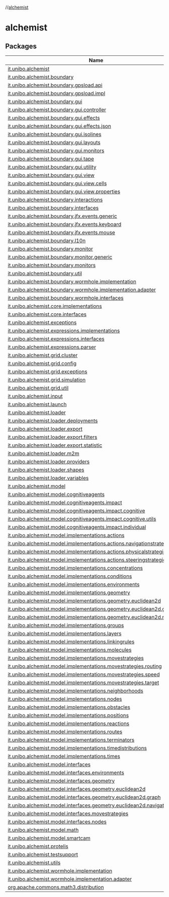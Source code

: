 //[alchemist](index.md)

# alchemist

## Packages

| Name |
|---|
| [it.unibo.alchemist](alchemist/it.unibo.alchemist/index.md) |
| [it.unibo.alchemist.boundary](alchemist/it.unibo.alchemist.boundary/index.md) |
| [it.unibo.alchemist.boundary.gpsload.api](alchemist/it.unibo.alchemist.boundary.gpsload.api/index.md) |
| [it.unibo.alchemist.boundary.gpsload.impl](alchemist/it.unibo.alchemist.boundary.gpsload.impl/index.md) |
| [it.unibo.alchemist.boundary.gui](alchemist/it.unibo.alchemist.boundary.gui/index.md) | This package contains the Alchemist simulation GUI implementation. |
| [it.unibo.alchemist.boundary.gui.controller](alchemist/it.unibo.alchemist.boundary.gui.controller/index.md) | This package contains all the JavaFX controller classes for FXML layouts. |
| [it.unibo.alchemist.boundary.gui.effects](alchemist/it.unibo.alchemist.boundary.gui.effects/index.md) |
| [it.unibo.alchemist.boundary.gui.effects.json](alchemist/it.unibo.alchemist.boundary.gui.effects.json/index.md) | This package contains all the classes useful to save/load [effect groups](alchemist/it.unibo.alchemist.boundary.gui.effects/-effect-group/index.md) to/from file, in human-readable format (JSON). |
| [it.unibo.alchemist.boundary.gui.isolines](alchemist/it.unibo.alchemist.boundary.gui.isolines/index.md) |
| [it.unibo.alchemist.boundary.gui.layouts](alchemist/it.unibo.alchemist.boundary.gui.layouts/index.md) |
| [it.unibo.alchemist.boundary.gui.monitors](alchemist/it.unibo.alchemist.boundary.gui.monitors/index.md) |
| [it.unibo.alchemist.boundary.gui.tape](alchemist/it.unibo.alchemist.boundary.gui.tape/index.md) |
| [it.unibo.alchemist.boundary.gui.utility](alchemist/it.unibo.alchemist.boundary.gui.utility/index.md) | This package contains some static utility classes for Alchemist GUI. |
| [it.unibo.alchemist.boundary.gui.view](alchemist/it.unibo.alchemist.boundary.gui.view/index.md) | This package contains all the View-specific classes. |
| [it.unibo.alchemist.boundary.gui.view.cells](alchemist/it.unibo.alchemist.boundary.gui.view.cells/index.md) | This package contains all the cells needed for custom {@code ListViews}. |
| [it.unibo.alchemist.boundary.gui.view.properties](alchemist/it.unibo.alchemist.boundary.gui.view.properties/index.md) | This package contains new JavaFX Properties specifically written to be [java.io.Serializable](https://docs.oracle.com/javase/8/docs/api/java/io/Serializable.html) and to be used as [Effects](alchemist/it.unibo.alchemist.boundary.gui.effects/-effect-f-x/index.md) properties. |
| [it.unibo.alchemist.boundary.interactions](alchemist/it.unibo.alchemist.boundary.interactions/index.md) |
| [it.unibo.alchemist.boundary.interfaces](alchemist/it.unibo.alchemist.boundary.interfaces/index.md) |
| [it.unibo.alchemist.boundary.jfx.events.generic](alchemist/it.unibo.alchemist.boundary.jfx.events.generic/index.md) |
| [it.unibo.alchemist.boundary.jfx.events.keyboard](alchemist/it.unibo.alchemist.boundary.jfx.events.keyboard/index.md) |
| [it.unibo.alchemist.boundary.jfx.events.mouse](alchemist/it.unibo.alchemist.boundary.jfx.events.mouse/index.md) |
| [it.unibo.alchemist.boundary.l10n](alchemist/it.unibo.alchemist.boundary.l10n/index.md) | This package contains all utilities for localization. |
| [it.unibo.alchemist.boundary.monitor](alchemist/it.unibo.alchemist.boundary.monitor/index.md) | This package contains generic monitors for various Environments. |
| [it.unibo.alchemist.boundary.monitor.generic](alchemist/it.unibo.alchemist.boundary.monitor.generic/index.md) |
| [it.unibo.alchemist.boundary.monitors](alchemist/it.unibo.alchemist.boundary.monitors/index.md) |
| [it.unibo.alchemist.boundary.util](alchemist/it.unibo.alchemist.boundary.util/index.md) |
| [it.unibo.alchemist.boundary.wormhole.implementation](alchemist/it.unibo.alchemist.boundary.wormhole.implementation/index.md) |
| [it.unibo.alchemist.boundary.wormhole.implementation.adapter](alchemist/it.unibo.alchemist.boundary.wormhole.implementation.adapter/index.md) |
| [it.unibo.alchemist.boundary.wormhole.interfaces](alchemist/it.unibo.alchemist.boundary.wormhole.interfaces/index.md) |
| [it.unibo.alchemist.core.implementations](alchemist/it.unibo.alchemist.core.implementations/index.md) |
| [it.unibo.alchemist.core.interfaces](alchemist/it.unibo.alchemist.core.interfaces/index.md) | This package contains the interfaces to implement in order to create an engine. |
| [it.unibo.alchemist.exceptions](alchemist/it.unibo.alchemist.exceptions/index.md) |
| [it.unibo.alchemist.expressions.implementations](alchemist/it.unibo.alchemist.expressions.implementations/index.md) |
| [it.unibo.alchemist.expressions.interfaces](alchemist/it.unibo.alchemist.expressions.interfaces/index.md) |
| [it.unibo.alchemist.expressions.parser](alchemist/it.unibo.alchemist.expressions.parser/index.md) |
| [it.unibo.alchemist.grid.cluster](alchemist/it.unibo.alchemist.grid.cluster/index.md) |
| [it.unibo.alchemist.grid.config](alchemist/it.unibo.alchemist.grid.config/index.md) |
| [it.unibo.alchemist.grid.exceptions](alchemist/it.unibo.alchemist.grid.exceptions/index.md) |
| [it.unibo.alchemist.grid.simulation](alchemist/it.unibo.alchemist.grid.simulation/index.md) |
| [it.unibo.alchemist.grid.util](alchemist/it.unibo.alchemist.grid.util/index.md) |
| [it.unibo.alchemist.input](alchemist/it.unibo.alchemist.input/index.md) |
| [it.unibo.alchemist.launch](alchemist/it.unibo.alchemist.launch/index.md) |
| [it.unibo.alchemist.loader](alchemist/it.unibo.alchemist.loader/index.md) |
| [it.unibo.alchemist.loader.deployments](alchemist/it.unibo.alchemist.loader.deployments/index.md) |
| [it.unibo.alchemist.loader.export](alchemist/it.unibo.alchemist.loader.export/index.md) |
| [it.unibo.alchemist.loader.export.filters](alchemist/it.unibo.alchemist.loader.export.filters/index.md) |
| [it.unibo.alchemist.loader.export.statistic](alchemist/it.unibo.alchemist.loader.export.statistic/index.md) |
| [it.unibo.alchemist.loader.m2m](alchemist/it.unibo.alchemist.loader.m2m/index.md) |
| [it.unibo.alchemist.loader.providers](alchemist/it.unibo.alchemist.loader.providers/index.md) |
| [it.unibo.alchemist.loader.shapes](alchemist/it.unibo.alchemist.loader.shapes/index.md) |
| [it.unibo.alchemist.loader.variables](alchemist/it.unibo.alchemist.loader.variables/index.md) |
| [it.unibo.alchemist.model](alchemist/it.unibo.alchemist.model/index.md) |
| [it.unibo.alchemist.model.cognitiveagents](alchemist/it.unibo.alchemist.model.cognitiveagents/index.md) |
| [it.unibo.alchemist.model.cognitiveagents.impact](alchemist/it.unibo.alchemist.model.cognitiveagents.impact/index.md) |
| [it.unibo.alchemist.model.cognitiveagents.impact.cognitive](alchemist/it.unibo.alchemist.model.cognitiveagents.impact.cognitive/index.md) |
| [it.unibo.alchemist.model.cognitiveagents.impact.cognitive.utils](alchemist/it.unibo.alchemist.model.cognitiveagents.impact.cognitive.utils/index.md) |
| [it.unibo.alchemist.model.cognitiveagents.impact.individual](alchemist/it.unibo.alchemist.model.cognitiveagents.impact.individual/index.md) |
| [it.unibo.alchemist.model.implementations.actions](alchemist/it.unibo.alchemist.model.implementations.actions/index.md) |
| [it.unibo.alchemist.model.implementations.actions.navigationstrategies](alchemist/it.unibo.alchemist.model.implementations.actions.navigationstrategies/index.md) |
| [it.unibo.alchemist.model.implementations.actions.physicalstrategies](alchemist/it.unibo.alchemist.model.implementations.actions.physicalstrategies/index.md) |
| [it.unibo.alchemist.model.implementations.actions.steeringstrategies](alchemist/it.unibo.alchemist.model.implementations.actions.steeringstrategies/index.md) |
| [it.unibo.alchemist.model.implementations.concentrations](alchemist/it.unibo.alchemist.model.implementations.concentrations/index.md) |
| [it.unibo.alchemist.model.implementations.conditions](alchemist/it.unibo.alchemist.model.implementations.conditions/index.md) |
| [it.unibo.alchemist.model.implementations.environments](alchemist/it.unibo.alchemist.model.implementations.environments/index.md) |
| [it.unibo.alchemist.model.implementations.geometry](alchemist/it.unibo.alchemist.model.implementations.geometry/index.md) |
| [it.unibo.alchemist.model.implementations.geometry.euclidean2d](alchemist/it.unibo.alchemist.model.implementations.geometry.euclidean2d/index.md) |
| [it.unibo.alchemist.model.implementations.geometry.euclidean2d.graph](alchemist/it.unibo.alchemist.model.implementations.geometry.euclidean2d.graph/index.md) |
| [it.unibo.alchemist.model.implementations.geometry.euclidean2d.navigator](alchemist/it.unibo.alchemist.model.implementations.geometry.euclidean2d.navigator/index.md) |
| [it.unibo.alchemist.model.implementations.groups](alchemist/it.unibo.alchemist.model.implementations.groups/index.md) |
| [it.unibo.alchemist.model.implementations.layers](alchemist/it.unibo.alchemist.model.implementations.layers/index.md) |
| [it.unibo.alchemist.model.implementations.linkingrules](alchemist/it.unibo.alchemist.model.implementations.linkingrules/index.md) |
| [it.unibo.alchemist.model.implementations.molecules](alchemist/it.unibo.alchemist.model.implementations.molecules/index.md) |
| [it.unibo.alchemist.model.implementations.movestrategies](alchemist/it.unibo.alchemist.model.implementations.movestrategies/index.md) |
| [it.unibo.alchemist.model.implementations.movestrategies.routing](alchemist/it.unibo.alchemist.model.implementations.movestrategies.routing/index.md) |
| [it.unibo.alchemist.model.implementations.movestrategies.speed](alchemist/it.unibo.alchemist.model.implementations.movestrategies.speed/index.md) |
| [it.unibo.alchemist.model.implementations.movestrategies.target](alchemist/it.unibo.alchemist.model.implementations.movestrategies.target/index.md) |
| [it.unibo.alchemist.model.implementations.neighborhoods](alchemist/it.unibo.alchemist.model.implementations.neighborhoods/index.md) |
| [it.unibo.alchemist.model.implementations.nodes](alchemist/it.unibo.alchemist.model.implementations.nodes/index.md) |
| [it.unibo.alchemist.model.implementations.obstacles](alchemist/it.unibo.alchemist.model.implementations.obstacles/index.md) |
| [it.unibo.alchemist.model.implementations.positions](alchemist/it.unibo.alchemist.model.implementations.positions/index.md) |
| [it.unibo.alchemist.model.implementations.reactions](alchemist/it.unibo.alchemist.model.implementations.reactions/index.md) |
| [it.unibo.alchemist.model.implementations.routes](alchemist/it.unibo.alchemist.model.implementations.routes/index.md) |
| [it.unibo.alchemist.model.implementations.terminators](alchemist/it.unibo.alchemist.model.implementations.terminators/index.md) |
| [it.unibo.alchemist.model.implementations.timedistributions](alchemist/it.unibo.alchemist.model.implementations.timedistributions/index.md) |
| [it.unibo.alchemist.model.implementations.times](alchemist/it.unibo.alchemist.model.implementations.times/index.md) | Time implementations. |
| [it.unibo.alchemist.model.interfaces](alchemist/it.unibo.alchemist.model.interfaces/index.md) |
| [it.unibo.alchemist.model.interfaces.environments](alchemist/it.unibo.alchemist.model.interfaces.environments/index.md) |
| [it.unibo.alchemist.model.interfaces.geometry](alchemist/it.unibo.alchemist.model.interfaces.geometry/index.md) |
| [it.unibo.alchemist.model.interfaces.geometry.euclidean2d](alchemist/it.unibo.alchemist.model.interfaces.geometry.euclidean2d/index.md) |
| [it.unibo.alchemist.model.interfaces.geometry.euclidean2d.graph](alchemist/it.unibo.alchemist.model.interfaces.geometry.euclidean2d.graph/index.md) |
| [it.unibo.alchemist.model.interfaces.geometry.euclidean2d.navigator](alchemist/it.unibo.alchemist.model.interfaces.geometry.euclidean2d.navigator/index.md) |
| [it.unibo.alchemist.model.interfaces.movestrategies](alchemist/it.unibo.alchemist.model.interfaces.movestrategies/index.md) |
| [it.unibo.alchemist.model.interfaces.nodes](alchemist/it.unibo.alchemist.model.interfaces.nodes/index.md) |
| [it.unibo.alchemist.model.math](alchemist/it.unibo.alchemist.model.math/index.md) |
| [it.unibo.alchemist.model.smartcam](alchemist/it.unibo.alchemist.model.smartcam/index.md) |
| [it.unibo.alchemist.protelis](alchemist/it.unibo.alchemist.protelis/index.md) |
| [it.unibo.alchemist.testsupport](alchemist/it.unibo.alchemist.testsupport/index.md) |
| [it.unibo.alchemist.utils](alchemist/it.unibo.alchemist.utils/index.md) |
| [it.unibo.alchemist.wormhole.implementation](alchemist/it.unibo.alchemist.wormhole.implementation/index.md) |
| [it.unibo.alchemist.wormhole.implementation.adapter](alchemist/it.unibo.alchemist.wormhole.implementation.adapter/index.md) |
| [org.apache.commons.math3.distribution](alchemist/org.apache.commons.math3.distribution/index.md) |
